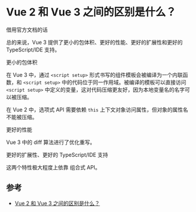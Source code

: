 # Vue 2 和 Vue 3 之间的区别是什么？

借用官方文档的话

总的来说，Vue 3 提供了更小的包体积、更好的性能、更好的扩展性和更好的 TypeScript/IDE 支持。

更小的包体积

在 Vue 3 中，通过 `<script setup>` 形式书写的组件模板会被编译为一个内联函数，和 `<script setup>` 中的代码位于同一作用域。被编译的模板可以直接访问 `<script setup>` 中定义的变量，这对代码压缩更友好，因为本地变量名的名字可以被压缩。

在 Vue 2 中，选项式 API 需要依赖 `this` 上下文对象访问属性，但对象的属性名不能被压缩。

更好的性能

Vue 3 中的 diff 算法进行了优化重写。

更好的扩展性、更好的 TypeScript/IDE 支持

这两个特性极大程度上依靠 组合式 API。

## 参考

- [Vue 2 和 Vue 3 之间的区别是什么？](https://cn.vuejs.org/about/faq.html#what-s-the-difference-between-vue-2-and-vue-3)
